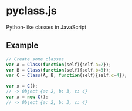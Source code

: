 pyclass.js
==========

Python-like classes in JavaScript

Example
-------
``` js
// Create some classes
var A = Class(function(self){self.a=2});
var B = Class(function(self){self.b=3});
var C = Class(A, B, function(self){self.c=4});

var x = C();
// -> Object {a: 2, b: 3, c: 4}
var x = new C();
// -> Object {a: 2, b: 3, c: 4}
```

